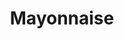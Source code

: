 ---
layout: recette
categories: [recettes]
hidden: true
lang: fr
title: Mayonnaise
type: sel
ingredients: 
  - nom: huile de tournesol
    qte: 150
    unite: mL
  - nom: oeuf
    qte: 1
  - nom: moutarde de Dijon
    qte: 1
    unite: cuillère à soupe
  - nom: vinaigre
    qte: 1
    unite: cuillère à soupe
preconditions:
  - Tous les ingrédients doivent être à température ambiante
etapes:
  - label: "Préparation"
    details:
      - Mettre tous les ingrédients dans un bol
      - Saler et poivrer
      - Mixer jusqu'à ce que ça prenne, en commençant par le fond
materiel:
  - mixeur plongeant
---